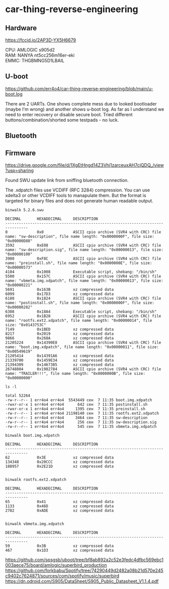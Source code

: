 # car-thing-reverse-engineering

## Hardware 
https://fccid.io/2AP3D-YX5H6679

CPU: AMLOGIC s905d2  
RAM: NANYA nt5cc256m16er-eki  
EMMC: THGBMNG5D1LBAIL  

## U-boot
https://github.com/err4o4/car-thing-reverse-engineering/blob/main/u-boot.log

There are 2 UARTs. One shows complete mess due to looked bootloader (maybe I'm wrong) and another shows u-boot log. As far as I understand we need to enter recovery or disable secure boot. Tried different buttons/combination/shorted some testpads - no luck.

## Bluetooth 

## Firmware 
https://drive.google.com/file/d/1XgEtHngd14Z3Vhj1zarceuxAH7cjQDQ_/view?usp=sharing

Found SWU update link from sniffing bluetooth connection.

The .xdpatch files use VCDIFF (RFC 3284) compression. You can use xdelta3 or other VCDIFF tools to manapulate them. But the format is targeted for binary files and does not generate human readable output.

```
binwalk 5.2.6.swu

DECIMAL       HEXADECIMAL     DESCRIPTION
--------------------------------------------------------------------------------
0             0x0             ASCII cpio archive (SVR4 with CRC) file name: "sw-description", file name length: "0x0000000F", file size: "0x00000D88"
3592          0xE08           ASCII cpio archive (SVR4 with CRC) file name: "sw-description.sig", file name length: "0x00000013", file size: "0x00000100"
3980          0xF8C           ASCII cpio archive (SVR4 with CRC) file name: "preinstall.sh", file name length: "0x0000000E", file size: "0x00000573"
4104          0x1008          Executable script, shebang: "/bin/sh"
5500          0x157C          ASCII cpio archive (SVR4 with CRC) file name: "vbmeta.img.xdpatch", file name length: "0x00000013", file size: "0x00000221"
5691          0x163B          xz compressed data
6099          0x17D3          xz compressed data
6180          0x1824          ASCII cpio archive (SVR4 with CRC) file name: "postinstall.sh", file name length: "0x0000000F", file size: "0x00000282"
6308          0x18A4          Executable script, shebang: "/bin/sh"
6952          0x1B28          ASCII cpio archive (SVR4 with CRC) file name: "rootfs.ext2.xdpatch", file name length: "0x00000014", file size: "0x0143753C"
7149          0x1BED          xz compressed data
8217          0x2019          xz compressed data
9866          0x268A          xz compressed data
21205224      0x14390E8       ASCII cpio archive (SVR4 with CRC) file name: "boot.img.xdpatch", file name length: "0x00000011", file size: "0x00549619"
21205414      0x14391A6       xz compressed data
21339700      0x1459E34       xz compressed data
21394309      0x1467385       xz compressed data
26748804      0x1982784       ASCII cpio archive (SVR4 with CRC) file name: "TRAILER!!!", file name length: "0x0000000B", file size: "0x00000000"
```

```
ls -l

total 52264
-rw-r--r-- 1 err4o4 err4o4  5543449 сен  7 11:35 boot.img.xdpatch
-rwxr-xr-x 1 err4o4 err4o4      642 сен  7 11:35 postinstall.sh
-rwxr-xr-x 1 err4o4 err4o4     1395 сен  7 11:35 preinstall.sh
-rw-r--r-- 1 err4o4 err4o4 21198140 сен  7 11:35 rootfs.ext2.xdpatch
-rw-r--r-- 1 err4o4 err4o4     3464 сен  7 11:35 sw-description
-rw-r--r-- 1 err4o4 err4o4      256 сен  7 11:35 sw-description.sig
-rw-r--r-- 1 err4o4 err4o4      545 сен  7 11:35 vbmeta.img.xdpatch
```

```
binwalk boot.img.xdpatch 

DECIMAL       HEXADECIMAL     DESCRIPTION
--------------------------------------------------------------------------------
62            0x3E            xz compressed data
134348        0x20CCC         xz compressed data
188957        0x2E21D         xz compressed data


binwalk rootfs.ext2.xdpatch

DECIMAL       HEXADECIMAL     DESCRIPTION
--------------------------------------------------------------------------------
65            0x41            xz compressed data
1133          0x46D           xz compressed data
2782          0xADE           xz compressed data


binwalk vbmeta.img.xdpatch 

DECIMAL       HEXADECIMAL     DESCRIPTION
--------------------------------------------------------------------------------
59            0x3B            xz compressed data
467           0x1D3           xz compressed data
```

https://github.com/spsgsb/uboot/tree/bf8ab892a2c52e3fedc4dfbc569ebc1003aece75/board/amlogic/superbird_production
https://github.com/forkbabu/Spotify/tree/74290449d2482a08b21d570e245c9402c7624871/sources/com/spotify/music/superbird
https://dn.odroid.com/S905/DataSheet/S905_Public_Datasheet_V1.1.4.pdf

